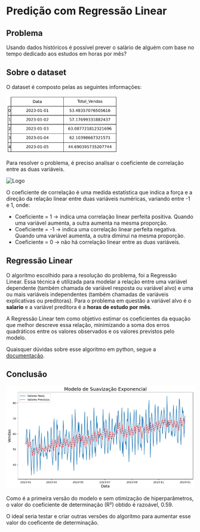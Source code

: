 # Predição com Regressão Linear

## Problema

Usando dados históricos é possível prever o salário de alguém com base no tempo dedicado aos estudos em horas por mês?

## Sobre o dataset

O dataset é composto pelas as seguintes informações:

<img src="images/df_head.png" alt="Logo" width="300" height="" align-center = "true">

Para resolver o problema, é preciso analisar o coeficiente de correlação entre as duas variáveis.

<img src="images/df_correlacao.png" alt="Logo" width="500" height="">

O coeficiente de correlação é uma medida estatística que indica a força e a direção da relação linear entre duas variáveis numéricas, variando entre -1 e 1, onde:
- Coeficiente = 1 -> indica uma correlação linear perfeita positiva. Quando uma variável aumenta, a outra aumenta na mesma proporção.
- Coeficiente = -1 -> indica uma correlação linear perfeita negativa. Quando uma variável aumenta, a outra diminui na mesma proporção.
- Coeficiente = 0 -> não há correlação linear entre as duas variáveis.

## Regressão Linear

O algoritmo escolhido para a resolução do problema, foi a Regressão Linear. Essa técnica é utilizada para modelar a relação entre uma variável dependente (também chamada de variável resposta ou variável alvo) e uma ou mais variáveis independentes (também chamadas de variáveis explicativas ou preditoras). Para o problema em questão a variável alvo é o **salario** e a variável preditora é a **horas de estudo por mês**.

A Regressão Linear tem como objetivo estimar os coeficientes da equação que melhor descreve essa relação, minimizando a soma dos erros quadráticos entre os valores observados e os valores previstos pelo modelo.

Quaisquer dúvidas sobre esse algoritmo em python, segue a [documentação](https://scikit-learn.org/stable/modules/generated/sklearn.linear_model.LinearRegression.html).

## Conclusão

<img src="images/resultado.png" alt="Logo" width="600" height="">

Como é a primeira versão do modelo e sem otimização de hiperparâmetros, o valor do coeficiente de determinação (R²) obtido é razoável, 0.59.

O ideal seria testar e criar outras versões do algoritmo para aumentar esse valor do coeficente de determinação.